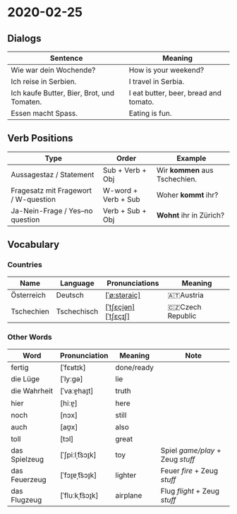 # 2020-02-25

## Dialogs

Sentence|Meaning
-|-
Wie war dein Wochende?|How is your weekend?
Ich reise in Serbien.|I travel in Serbia.
Ich kaufe Butter, Bier, Brot, und Tomaten.|I eat butter, beer, bread and tomato.
Essen macht Spass.|Eating is fun.

## Verb Positions

Type|Order|Example
-|-|-
Aussagestaz / Statement|Sub + Verb + Obj|Wir **kommen** aus Tschechien.
Fragesatz mit Fragewort / W-question|W-word + Verb + Sub|Woher **kommt** ihr?
Ja-Nein-Frage / Yes–no question|Verb + Sub + Obj|**Wohnt** ihr in Zürich?

## Vocabulary

### Countries

Name|Language|Pronunciations|Meaning
-|-|-|-
Österreich|Deutsch|[[ˈø:stəraiç]](https://cdn.duden.de/_media_/audio/ID4520902_408628586.mp3)|🇦🇹Austria
Tschechien|Tschechisch|[[ˈtʃɛçi̯ən]](https://sounds.pons.com/sounds/6/de/b8/b8c66e1f1f6bb43329132674a31632c6.8.90.mp3) [[ˈtʃɛçɪʃ]](https://sounds.pons.com/sounds/6/de/4f/4f7b5516d7c9772f9d280d8a927b9fbd.8.90.mp3)|🇨🇿Czech Republic

### Other Words

Word|Pronunciation|Meaning|Note
-|-|-|-
fertig|[ˈfɛʁtɪk]|done/ready
die Lüge|[ˈlyːɡə]|lie
die Wahrheit|[ˈvaːɐ̯haɪ̯t]|truth
hier|[hiːɐ̯]|here
noch|[nɔx]|still
auch|[aʊ̯x]|also
toll|[tɔl]|great
das Spielzeug|[ˈʃpiːlˌt͡sɔɪ̯k]|toy|Spiel *game/play* +‎ Zeug *stuff*
das Feuerzeug|[ˈfɔɪ̯ɐˌt͡sɔɪ̯k]|lighter|Feuer *fire* +‎ Zeug *stuff*
das Flugzeug|[ˈfluːkˌt͡sɔɪ̯k]|airplane|Flug *flight* +‎ Zeug *stuff*
